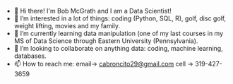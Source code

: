 - 👋 Hi there!  I'm Bob McGrath and I am a Data Scientist!
- 👀 I’m interested in a lot of things:  coding (Python, SQL, R), golf, disc golf, weight lifting, movies and my family.
- 🌱 I’m currently learning data manipulation (one of my last courses in my MS of Data Science through Eastern University (Pennsylvania).
- 💞️ I’m looking to collaborate on anything data:  coding, machine learning, databases.
- 📫 How to reach me: email-> cabroncito29@gmail.com  cell -> 319-427-3659

<!---
cabroncito29/cabroncito29 is a ✨ special ✨ repository because its `README.md` (this file) appears on your GitHub profile.
You can click the Preview link to take a look at your changes.
--->
